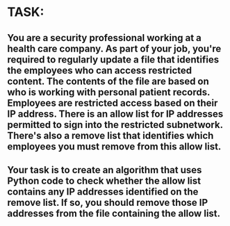# TASK:
## You are a security professional working at a health care company. As part of your job, you're required to regularly update a file that identifies the employees who can access restricted content. The contents of the file are based on who is working with personal patient records. Employees are restricted access based on their IP address. There is an allow list for IP addresses permitted to sign into the restricted subnetwork. There's also a remove list that identifies which employees you must remove from this allow list.

## Your task is to create an algorithm that uses Python code to check whether the allow list contains any IP addresses identified on the remove list. If so, you should remove those IP addresses from the file containing the allow list.
